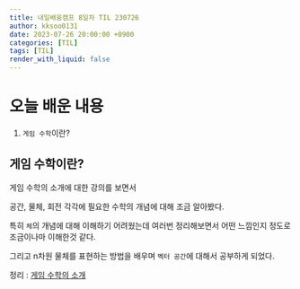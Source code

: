 ```yaml
---
title: 내일배움캠프 8일차 TIL 230726
author: kksoo0131
date: 2023-07-26 20:00:00 +0900
categories: [TIL]
tags: [TIL]
render_with_liquid: false
---
```


# 오늘 배운 내용

1. `게임 수학`이란?

## 게임 수학이란?

게임 수학의 소개에 대한 강의를 보면서

공간, 물체, 회전 각각에 필요한 수학의 개념에 대해 조금 알아봤다.

특히 `체`의 개념에 대해 이해하기 어려웠는데 여러번 정리해보면서 어떤 느낌인지 정도로 조금이나마 이해한것 같다.

그리고 n차원 물체를 표현하는 방법을 배우며 `벡터 공간`에 대해서 공부하게 되었다.

정리 : [게임 수학의 소개](https://kksoo0131.github.io/posts/2023-07-26-gameMathmatcs-1)